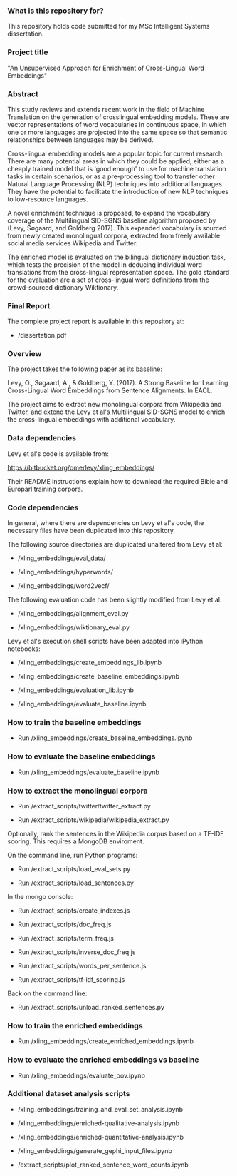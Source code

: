 ### What is this repository for? ###

This repository holds code submitted for my MSc Intelligent Systems dissertation.

### Project title ###

"An Unsupervised Approach for Enrichment of Cross-Lingual Word Embeddings"

### Abstract ###
This study reviews and extends recent work in the field of Machine Translation on the generation of crosslingual
embedding models. These are vector representations of word vocabularies in continuous space, in which
one or more languages are projected into the same space so that semantic relationships between languages may
be derived.

Cross-lingual embedding models are a popular topic for current research. There are many potential areas
in which they could be applied, either as a cheaply trained model that is 'good enough' to use for machine
translation tasks in certain scenarios, or as a pre-processing tool to transfer other Natural Language Processing
(NLP) techniques into additional languages. They have the potential to facilitate the introduction of new NLP
techniques to low-resource languages.

A novel enrichment technique is proposed, to expand the vocabulary coverage of the Multilingual SID-SGNS
baseline algorithm proposed by (Levy, Søgaard, and Goldberg 2017). This expanded vocabulary is sourced from
newly created monolingual corpora, extracted from freely available social media services Wikipedia and Twitter.

The enriched model is evaluated on the bilingual dictionary induction task, which tests the precision of the
model in deducing individual word translations from the cross-lingual representation space. The gold standard
for the evaluation are a set of cross-lingual word definitions from the crowd-sourced dictionary Wiktionary.

### Final Report ###
The complete project report is available in this repository at:

* /dissertation.pdf

### Overview ###
The project takes the following paper as its baseline:

Levy, O., Søgaard, A., & Goldberg, Y. (2017). A Strong Baseline for Learning Cross-Lingual Word Embeddings from Sentence Alignments. In EACL.

The project aims to extract new monolingual corpora from Wikipedia and Twitter, and extend the Levy et al's Multilingual SID-SGNS model to enrich the cross-lingual embeddings with additional vocabulary.

### Data dependencies ###
Levy et al's code is available from:

https://bitbucket.org/omerlevy/xling_embeddings/

Their README instructions explain how to download the required Bible and Europarl training corpora.

### Code dependencies ###

In general, where there are dependencies on Levy et al's code, the necessary files have been duplicated into this repository.

The following source directories are duplicated unaltered from Levy et al:

* /xling_embeddings/eval_data/

* /xling_embeddings/hyperwords/

* /xling_embeddings/word2vecf/


The following evaluation code has been slightly modified from Levy et al:

* /xling_embeddings/alignment_eval.py

* /xling_embeddings/wiktionary_eval.py


Levy et al's execution shell scripts have been adapted into iPython notebooks:

* /xling_embeddings/create_embeddings_lib.ipynb

* /xling_embeddings/create_baseline_embeddings.ipynb

* /xling_embeddings/evaluation_lib.ipynb

* /xling_embeddings/evaluate_baseline.ipynb



### How to train the baseline embeddings ###

* Run /xling_embeddings/create_baseline_embeddings.ipynb

### How to evaluate the baseline embeddings ###

* Run /xling_embeddings/evaluate_baseline.ipynb

### How to extract the monolingual corpora ###

* Run /extract_scripts/twitter/twitter_extract.py

* Run /extract_scripts/wikipedia/wikipedia_extract.py

Optionally, rank the sentences in the Wikipedia corpus based on a TF-IDF scoring. This requires a MongoDB enviroment.

On the command line, run Python programs:

* Run /extract_scripts/load_eval_sets.py

* Run /extract_scripts/load_sentences.py

In the mongo console:

* Run /extract_scripts/create_indexes.js

* Run /extract_scripts/doc_freq.js

* Run /extract_scripts/term_freq.js

* Run /extract_scripts/inverse_doc_freq.js

* Run /extract_scripts/words_per_sentence.js

* Run /extract_scripts/tf-idf_scoring.js

Back on the command line:

* Run /extract_scripts/unload_ranked_sentences.py

### How to train the enriched embeddings ###

* Run /xling_embeddings/create_enriched_embeddings.ipynb

### How to evaluate the enriched embeddings vs baseline ###

* Run /xling_embeddings/evaluate_oov.ipynb

### Additional dataset analysis scripts ###

* /xling_embeddings/training_and_eval_set_analysis.ipynb

* /xling_embeddings/enriched-qualitative-analysis.ipynb

* /xling_embeddings/enriched-quantitative-analysis.ipynb

* /xling_embeddings/generate_gephi_input_files.ipynb

* /extract_scripts/plot_ranked_sentence_word_counts.ipynb
